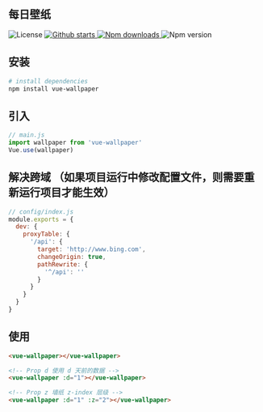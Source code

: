 ## 每日壁纸
<img src="https://img.shields.io/github/license/og-liu/vue-wallpaper" alt="License">

<a href="https://github.com/og-liu/vue-wallpaper/stargazers">
  <img src="https://img.shields.io/github/stars/og-liu/vue-wallpaper" alt="Github starts">
</a>

<a href="https://www.npmjs.com/package/vue-wallpaper">
  <img src="https://img.shields.io/npm/dt/vue-wallpaper" alt="Npm downloads">
</a>

<img src="https://img.shields.io/npm/v/vue-wallpaper" alt="Npm version">


## 安装
``` bash
# install dependencies
npm install vue-wallpaper
```

## 引入
```js
// main.js
import wallpaper from 'vue-wallpaper'
Vue.use(wallpaper)
```

## 解决跨域 （如果项目运行中修改配置文件，则需要重新运行项目才能生效）
```js
// config/index.js
module.exports = {
  dev: {
    proxyTable: {
      '/api': {
        target: 'http://www.bing.com',
        changeOrigin: true,
        pathRewrite: {
          '^/api': ''
        }
      }
    }
  }
}
```

## 使用
```html
<vue-wallpaper></vue-wallpaper>

<!-- Prop d 使用 d 天前的数据 -->
<vue-wallpaper :d="1"></vue-wallpaper>

<!-- Prop z 墙纸 z-index 层级 -->
<vue-wallpaper :d="1" :z="2"></vue-wallpaper>
```
